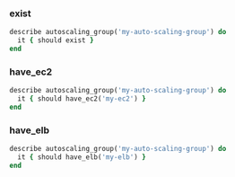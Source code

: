 ### exist

```ruby
describe autoscaling_group('my-auto-scaling-group') do
  it { should exist }
end
```

### have_ec2

```ruby
describe autoscaling_group('my-auto-scaling-group') do
  it { should have_ec2('my-ec2') }
end
```

### have_elb

```ruby
describe autoscaling_group('my-auto-scaling-group') do
  it { should have_elb('my-elb') }
end
```

